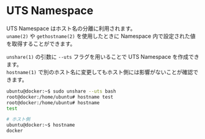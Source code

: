 # UTS Namespace

UTS Namespace はホスト名の分離に利用されます。  
`uname(2)` や `gethostname(2)` を使用したときに Namespace 内で設定された値を取得することができます。  

`unshare(1)` の引数に `--uts` フラグを用いることで UTS Namespace を作成できます。  
`hostname(1)` で別のホスト名に変更してもホスト側には影響がないことが確認できます。

```sh
ubuntu@docker:~$ sudo unshare --uts bash
root@docker:/home/ubuntu# hostname test
root@docker:/home/ubuntu# hostname
test

# ホスト側
ubuntu@docker:~$ hostname
docker
```

